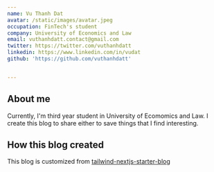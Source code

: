 ```yaml
---
name: Vu Thanh Dat
avatar: /static/images/avatar.jpeg
occupation: FinTech's student
company: University of Economics and Law 
email: vuthanhdatt.contact@gmail.com
twitter: https://twitter.com/vuthanhdatt
linkedin: https://www.linkedin.com/in/vudat
github: 'https://github.com/vuthanhdatt'


---
```


## About me
Currently, I'm third year student in University of Ecomomics and Law. I create this blog to share either to save things
that I find interesting. 
## How this blog created
This blog is customized from [tailwind-nextjs-starter-blog](https://github.com/timlrx/tailwind-nextjs-starter-blog)
